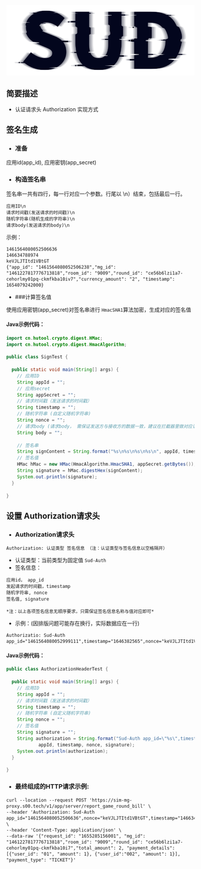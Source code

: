 #

![SUD](../../Resource/logo.png)

## 简要描述

- 认证请求头 Authorization 实现方式

## 签名生成

- ### 准备

应用id(app_id), 应用密钥(app_secret)

- ### 构造签名串

签名串一共有四行，每一行对应一个参数。行尾以 \n）结束，包括最后一行。

```
应用ID\n
请求时间戳(发送请求的时间戳)\n
随机字符串(随机生成的字符串)\n
请求body(发送请求的body)\n
```
示例：
```
1461564080052506636
146634788974
keVJLJTItd1VBtGT
{"app_id": "1461564080052506238","mg_id": "1461227817776713818","room_id": "9009","round_id": "ce56b6lzi1a7-cehorlmy01pq-ckmfkba10iv7","currency_amount": "2", "timestamp": 1654079242000}

```

- ###计算签名值

使用应用密钥(app_secret)对签名串进行 `HmacSHA1`算法加密，生成对应的签名值

#### Java示例代码：
```java
import cn.hutool.crypto.digest.HMac;
import cn.hutool.crypto.digest.HmacAlgorithm;

public class SignTest {

  public static void main(String[] args) {
    // 应用ID
    String appId = "";
    // 应用secret
    String appSecret = "";
    // 请求时间戳（发送请求的时间戳）
    String timestamp = "";
    // 随机字符串 (自定义随机字符串)
    String nonce = "";
    // 请求body (请求body， 需保证发送方与接收方的数据一致，建议在拦截器里做对应认证)
    String body = "";

    // 签名串
    String signContent = String.format("%s\n%s\n%s\n%s\n", appId, timestamp, nonce, body);
    // 签名值
    HMac hMac = new HMac(HmacAlgorithm.HmacSHA1, appSecret.getBytes());
    String signature = hMac.digestHex(signContent);
    System.out.println(signature);
  }

}
```

## 设置 Authorization请求头

- ### Authorization请求头

```
Authorization: 认证类型 签名信息 （注：认证类型与签名信息以空格隔开）
```
- 认证类型：当前类型为固定值 `Sud-Auth`
- 签名信息：
```
应用id， app_id
发起请求的时间戳，timestamp
随机字符串, nonce
签名值, signature

*注：以上各项签名信息无顺序要求，只需保证签名信息名称与值对应即可*
```

- 示例：(因排版问题可能存在换行，实际数据应在一行)

```
Authorizatio: Sud-Auth app_id="1461564080052999111",timestamp="1646382565",nonce="keVJLJTItd1VBtGT",signature="8d6e3c25614278a08b5abe4c205c18adee8437d2"
```

#### Java示例代码：
```java
public class AuthorizationHeaderTest {

  public static void main(String[] args) {
    // 应用ID
    String appId = "";
    // 请求时间戳（发送请求的时间戳）
    String timestamp = "";
    // 随机字符串 (自定义随机字符串)
    String nonce = "";
    // 签名值
    String signature = "";
    String authorization = String.format("Sud-Auth app_id=\"%s\",timestamp=\"%s\",nonce=\"%s\",signature=\"%s\"",
            appId, timestamp, nonce, signature);
    System.out.println(authorization);
  }

}
```


- ### 最终组成的HTTP请求示例:

```
curl --location --request POST 'https://sim-mg-proxy.s00.tech/v1/app/server/report_game_round_bill' \
--header 'Authorization: Sud-Auth app_id="1461564080052506636",nonce="keVJLJTItd1VBtGT",timestamp="146634788974",signature="dbe72d35f08182e948c8b92bbcc29ebfb47308d5"' \
--header 'Content-Type: application/json' \
--data-raw '{"request_id": "1655285156001", "mg_id": "1461227817776713818","room_id": "9009","round_id": "ce56b6lzi1a7-cehorlmy01pq-ckmfkba10i7","total_amount": 2, "payment_details": [{"user_id": "01", "amount": 1}, {"user_id":"002", "amount": 1}], "payment_type": "TICKET"}'
```
